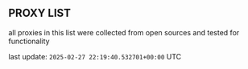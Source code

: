## PROXY LIST

all proxies in this list were collected from open sources and tested for functionality

last update: `2025-02-27 22:19:40.532701+00:00` UTC